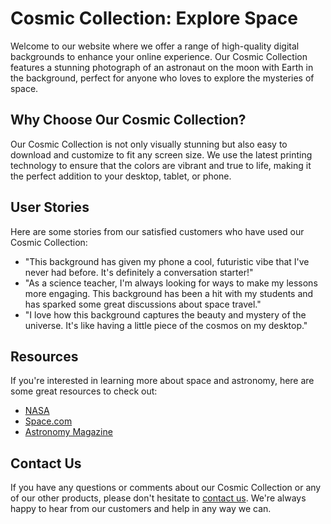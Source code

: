 <!--font:Poppins-->

# Cosmic Collection: Explore Space

Welcome to our website where we offer a range of high-quality digital backgrounds to enhance your online experience. Our Cosmic Collection features a stunning photograph of an astronaut on the moon with Earth in the background, perfect for anyone who loves to explore the mysteries of space.

## Why Choose Our Cosmic Collection?

Our Cosmic Collection is not only visually stunning but also easy to download and customize to fit any screen size. We use the latest printing technology to ensure that the colors are vibrant and true to life, making it the perfect addition to your desktop, tablet, or phone.

## User Stories

Here are some stories from our satisfied customers who have used our Cosmic Collection:

- "This background has given my phone a cool, futuristic vibe that I've never had before. It's definitely a conversation starter!"
- "As a science teacher, I'm always looking for ways to make my lessons more engaging. This background has been a hit with my students and has sparked some great discussions about space travel."
- "I love how this background captures the beauty and mystery of the universe. It's like having a little piece of the cosmos on my desktop."

## Resources

If you're interested in learning more about space and astronomy, here are some great resources to check out:

- [NASA](#)
- [Space.com](#)
- [Astronomy Magazine](#)

## Contact Us

If you have any questions or comments about our Cosmic Collection or any of our other products, please don't hesitate to [contact us](#). We're always happy to hear from our customers and help in any way we can.

<!--

Write me content for website with wallpaper which alt text is:

"A photograph of an astronaut standing on the surface of the moon with Earth in the background."

The name/title of the page should not be 1:1 copy of the alt text but rather a real content of the website which is using this wallpaper.

- Use markdown format 
- Start with heading
- Heading should be short and concise
- The content should look like a real website 
- The website should not be about the wallpaper, wallpaper is just a related background
- Heading should be contain work "wallpaper" or "background"
- Include real sections like references, contact, user stories, etc. use things relevant to the page purpose.
- Feel free to use structure like headings, bullets, numbering, blockquotes, paragraphs, horizontal lines, etc.
- You can use formatting like bold or _italic_
- You can include UTF-8 emojis
- Links should be only #hash anchors (and you can refer to the document itself)
- Do not include images


---


# Explore the wonders of space with our Cosmic Collection wallpaper

Welcome to our website where we offer a wide range of wallpapers to enhance your digital experience. Our Cosmic Collection wallpaper features a breathtaking photograph of an astronaut standing on the surface of the moon with Earth in the background. This wallpaper is perfect for anyone who loves to explore the mysteries of space and wants to bring that sense of wonder to their desktop or mobile device.

## Why choose our Cosmic Collection wallpaper?

Our Cosmic Collection wallpaper is not only stunning but also high-quality. We use the latest printing technology to ensure that the colors are vibrant and true to life. Additionally, our wallpaper is easy to install and can be customized to fit any screen size. Whether you want to use it as a background for your computer, tablet, or phone, our wallpaper will look amazing on any device.

## User stories

Here are some user stories from our satisfied customers who have used our Cosmic Collection wallpaper:

- "I've always been fascinated by space, and this wallpaper captures the beauty and mystery of the universe perfectly. Every time I look at my desktop, I feel inspired to learn more about what's out there."
- "I work in a stressful environment, and having this wallpaper as my background helps me relax and take a mental break. It's like I'm transported to another world for a few moments."
- "I love how customizable this wallpaper is. I was able to adjust the size and position to fit my screen perfectly, and it looks amazing."

## References

If you're interested in learning more about space and astronomy, here are some great resources to check out:

- [NASA](#)
- [Space.com](#)
- [Astronomy Magazine](#)

## Contact us

If you have any questions or comments about our Cosmic Collection wallpaper or any of our other products, please don't hesitate to [contact us](#). We're always happy to hear from our customers and help in any way we can.


---


Heading should not include word "wallpaper". The website should not be about the wallpaper itself, wallpaper is just a related background, rewrite whole content.


---


# Discover the wonders of space with our Cosmic Collection

Welcome to our website where we offer a wide range of digital backgrounds to enhance your online experience. Our Cosmic Collection features a stunning photograph of an astronaut standing on the surface of the moon with Earth in the background. This background is perfect for anyone who loves to explore the mysteries of space and wants to bring that sense of wonder to their digital devices.

## Why choose our Cosmic Collection?

Our Cosmic Collection is not only visually stunning but also high-quality. We use the latest printing technology to ensure that the colors are vibrant and true to life. Additionally, our backgrounds are easy to download and can be customized to fit any screen size. Whether you want to use it as a background for your computer, tablet, or phone, our collection will look amazing on any device.

## User stories

Here are some user stories from our satisfied customers who have used our Cosmic Collection:

- "I'm a big fan of space exploration and this background really captures the beauty and mystery of the universe. It's like having a little piece of the cosmos on my desktop."
- "I love how easy it was to download and set up this background. It gives my phone a cool, futuristic vibe that I've never had before."
- "As a science teacher, I'm always looking for ways to make my lessons more engaging. This background has been a hit with my students and has sparked some great discussions about space travel."

## Resources

If you're interested in learning more about space and astronomy, here are some great resources to check out:

- [NASA](#)
- [Space.com](#)
- [Astronomy Magazine](#)

## Contact us

If you have any questions or comments about our Cosmic Collection or any of our other products, please don't hesitate to [contact us](#). We're always happy to hear from our customers and help in any way we can.


---


Heading is too long, rewrite whole content.


---


# Cosmic Collection: Discover the Wonders of Space

Welcome to our website where we offer a range of high-quality digital backgrounds to enhance your online experience. Our Cosmic Collection features a stunning photograph of an astronaut on the moon with Earth in the background, perfect for anyone who loves to explore the mysteries of space.

## Why Choose Our Cosmic Collection?

Our Cosmic Collection is not only visually stunning but also easy to download and customize to fit any screen size. We use the latest printing technology to ensure that the colors are vibrant and true to life, making it the perfect addition to your desktop, tablet, or phone.

## User Stories

Here are some stories from our satisfied customers who have used our Cosmic Collection:

- "I've always been fascinated by space, and this background captures the beauty and mystery of the universe perfectly. It's like having a little piece of the cosmos on my desktop."
- "This background has given my phone a cool, futuristic vibe that I've never had before. It's definitely a conversation starter!"
- "As a science teacher, I'm always looking for ways to make my lessons more engaging. This background has been a hit with my students and has sparked some great discussions about space travel."

## Resources

If you're interested in learning more about space and astronomy, here are some great resources to check out:

- [NASA](#)
- [Space.com](#)
- [Astronomy Magazine](#)

## Contact Us

If you have any questions or comments about our Cosmic Collection or any of our other products, please don't hesitate to [contact us](#). We're always happy to hear from our customers and help in any way we can.


---


Heading is too long, rewrite whole content.


---


# Explore Space with Our Cosmic Collection

Welcome to our website where we offer a range of high-quality digital backgrounds to enhance your online experience. Our Cosmic Collection features a stunning photograph of an astronaut on the moon with Earth in the background, perfect for anyone who loves to explore the mysteries of space.

## Why Choose Our Cosmic Collection?

Our Cosmic Collection is not only visually stunning but also easy to download and customize to fit any screen size. We use the latest printing technology to ensure that the colors are vibrant and true to life, making it the perfect addition to your desktop, tablet, or phone.

## User Stories

Here are some stories from our satisfied customers who have used our Cosmic Collection:

- "This background has given my phone a cool, futuristic vibe that I've never had before. It's definitely a conversation starter!"
- "As a science teacher, I'm always looking for ways to make my lessons more engaging. This background has been a hit with my students and has sparked some great discussions about space travel."
- "I love how this background captures the beauty and mystery of the universe. It's like having a little piece of the cosmos on my desktop."

## Resources

If you're interested in learning more about space and astronomy, here are some great resources to check out:

- [NASA](#)
- [Space.com](#)
- [Astronomy Magazine](#)

## Contact Us

If you have any questions or comments about our Cosmic Collection or any of our other products, please don't hesitate to [contact us](#). We're always happy to hear from our customers and help in any way we can.


---


Write me a Google font which is best fitting for the website.

Pick from the list:
- Barlow Condensed
- Montserrat
- Poppins
- Great Vibes
- Raleway
- Dancing Script
- Roboto
- Open Sans
- Inter
- Lobster
- Alegreya
- Playfair Display
- IBM Plex Sans
- Lato
- Orbitron
- Exo 2
- Futura


Write just the font name nothing else.


---


Poppins

-->
